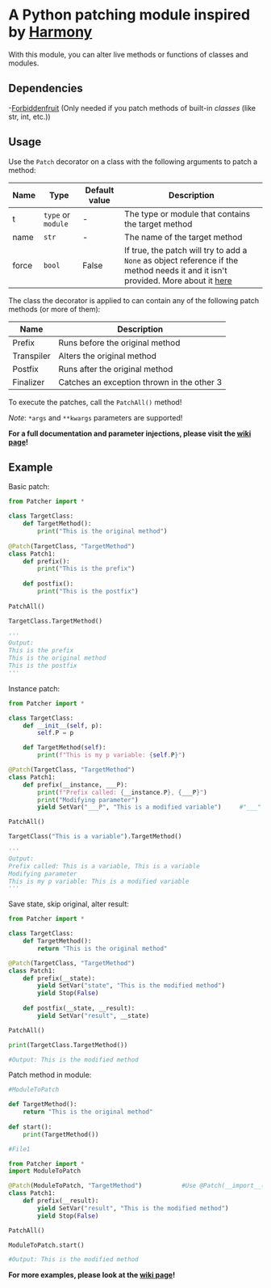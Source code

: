 # A Python patching module inspired by [Harmony](https://github.com/pardeike/Harmony)

With this module, you can alter live methods or functions of classes and modules.

## Dependencies

-[Forbiddenfruit](https://pypi.org/project/forbiddenfruit/) (Only needed if you patch methods of built-in *classes* (like str, int, etc.))

## Usage

Use the `Patch` decorator on a class with the following arguments to patch a method:

| Name | Type | Default value | Description |
| --- | --- | --- | --- |
| t | `type` or `module` | - | The type or module that contains the target method |
| name | `str` | - | The name of the target method |
| force | `bool` | False | If true, the patch will try to add a `None` as object reference if the method needs it and it isn't provided. More about it [here](https://github.com/Qkrisi/python-patcher/wiki/Safe-Patching) |

The class the decorator is applied to can contain any of the following patch methods (or more of them):

| Name | Description |
| --- | --- |
| Prefix | Runs before the original method |
| Transpiler | Alters the original method |
| Postfix | Runs after the original method |
| Finalizer | Catches an exception thrown in the other 3 |

To execute the patches, call the `PatchAll()` method!

*Note*: `*args` and `**kwargs` parameters are supported!

**For a full documentation and parameter injections, please visit the [wiki page](https://github.com/qkrisi/python-patcher/wiki)!**

## Example

Basic patch:

```py
from Patcher import *

class TargetClass:
	def TargetMethod():
		print("This is the original method")
		
@Patch(TargetClass, "TargetMethod")
class Patch1:
	def prefix():
		print("This is the prefix")
		
	def postfix():
		print("This is the postfix")
		
PatchAll()

TargetClass.TargetMethod()

'''
Output:
This is the prefix
This is the original method
This is the postfix
'''
```

Instance patch:

```py
from Patcher import *

class TargetClass:
	def __init__(self, p):
		self.P = p

	def TargetMethod(self):
		print(f"This is my p variable: {self.P}")

@Patch(TargetClass, "TargetMethod")
class Patch1:
	def prefix(__instance, ___P):
		print(f"Prefix called: {__instance.P}, {___P}")
		print("Modifying parameter")
		yield SetVar("___P", "This is a modified variable")		#"___" is negligible

PatchAll()

TargetClass("This is a variable").TargetMethod()

'''
Output:
Prefix called: This is a variable, This is a variable
Modifying parameter
This is my p variable: This is a modified variable
'''
```

Save state, skip original, alter result:

```py
from Patcher import *

class TargetClass:
	def TargetMethod():
		return "This is the original method"

@Patch(TargetClass, "TargetMethod")
class Patch1:
	def prefix(__state):
		yield SetVar("state", "This is the modified method")
		yield Stop(False)
	
	def postfix(__state, __result):
		yield SetVar("result", __state)

PatchAll()

print(TargetClass.TargetMethod())

#Output: This is the modified method
```

Patch method in module:

```py
#ModuleToPatch

def TargetMethod():
	return "This is the original method"
	
def start():
	print(TargetMethod())
```
```py
#File1

from Patcher import *
import ModuleToPatch

@Patch(ModuleToPatch, "TargetMethod")			#Use @Patch(__import__(__name__), "TargetMethod") to patch a method in the self module!
class Patch1:
	def prefix(__result):
		yield SetVar("result", "This is the modified method")
		yield Stop(False)

PatchAll()

ModuleToPatch.start()

#Output: This is the modified method
```

**For more examples, please look at the [wiki page](https://github.com/qkrisi/python-patcher/wiki)!**
